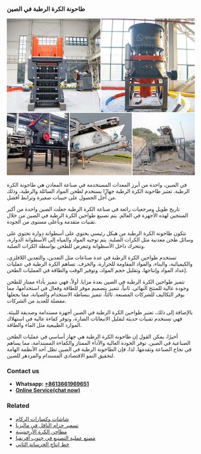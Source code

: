 <h3>طاحونة الكرة الرطبة في الصين</h3><img src='1701852441.jpg' alt=''><p>في الصين، واحدة من أبرز المعدات المستخدمة في صناعة المعادن هي طاحونة الكرة الرطبة. تعتبر طاحونة الكرة الرطبة جهازًا يستخدم لطحن المواد السائلة والرطبة، وذلك من أجل الحصول على حبيبات صغيرة وترابط أفضل.</p><p>تاريخ طويل ومرجعيات رائعة في صناعة الكرة الرطبة جعلت الصين واحدة من أكبر المنتجين لهذه الأجهزة في العالم. يتم تصنيع طواحين الكرة الرطبة في الصين من خلال تقنيات متقدمة وبأعلى مستوى من الجودة.</p><p>تتكون طاحونة الكرة الرطبة من هيكل رئيسي يحتوي على أسطوانة دوارة تحتوي على وسائل طحن معدنية مثل الكرات الصلبة. يتم توجيه المواد والمياه إلى الأسطوانة الدوارة، وتتحرك داخل الأسطوانة وتتعرض للطحن بواسطة الكرات الصلبة.</p><p>تستخدم طواحين الكرة الرطبة في عدة صناعات مثل التعدين، والتعدين اللافلزي، والكيميائية، والبناء، والمواد المقاومة للحرارة، والخزف. تساهم الكرة الرطبة في عمليات إعداد المواد وإنتاجها، وتقليل حجم المواد، وتوفير الوقت والطاقة في العمليات الطحن.</p><p>تتميز طواحين الكرة الرطبة في الصين بعدة مزايا. أولاً، فهي تتميز بأداء ممتاز للطحن وجودة عالية للمنتج النهائي. ثانياً، تتميز بتصميم موفر للطاقة وفعال في استخدامها، مما يوفر التكاليف للشركات المصنعة. ثالثاً، تتميز ببساطة الاستخدام والصيانة، مما يجعلها مفضلة للعديد من الشركات.</p><p>بالإضافة إلى ذلك، تعتبر طواحين الكرة الرطبة في الصين أجهزة مستدامة وصديقة للبيئة. فهي تستخدم تقنيات حديثة لتقليل الانبعاثات الضارة، وتوفر كفاءة عالية في استهلاك الموارد الطبيعية مثل الماء والطاقة.</p><p>أخيرًا، يمكن القول إن طاحونة الكرة الرطبة هي جهاز أساسي في عمليات الطحن الصناعية في الصين. توفر الجودة العالية والأداء الممتاز والكفاءة المستدامة، مما يساهم في نجاح الصناعة وتقدمها. لذا، فإن الطاحونة الرطبة في الصين تظل أحد الأنظمة الهامة لتحقيق النمو الاقتصادي المستدام والمزدهر للصين.</p><h3>Contact us</h3><ul><li><strong>Whatsapp:&nbsp;<a href="https://wa.me/8613661969651">+8613661969651</a></strong></li><li><a href="https://swt.shibang-china.com/?git&amp;zhl&amp;طاحونة الكرة الرطبة في الصين"><strong>Online Service(chat now)</strong></a></li></ul><h3>Related</h3><ul><li><a href='شاشات وكسارات الركام.md'>شاشات وكسارات الركام</a></li><li><a href='تسعير حزام الناقل في ماليزيا.md'>تسعير حزام الناقل في ماليزيا</a></li><li><a href='مطاحن الكرة الأرجنتينية.md'>مطاحن الكرة الأرجنتينية</a></li><li><a href='مصنع عملية التصنيع في جنوب أفريقيا.md'>مصنع عملية التصنيع في جنوب أفريقيا</a></li><li><a href='خط إنتاج الخرسانة الثاني.md'>خط إنتاج الخرسانة الثاني</a></li></ul>